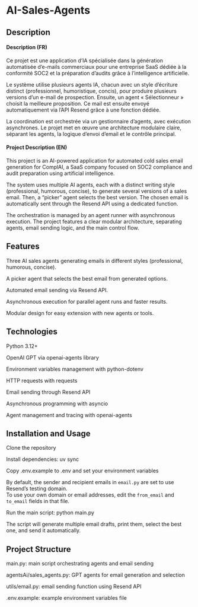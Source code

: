 # AI-Sales-Agents
## Description 

#### Description (FR)
Ce projet est une application d’IA spécialisée dans la génération automatisée d’e-mails commerciaux pour une entreprise SaaS dédiée à la conformité SOC2 et la préparation d’audits grâce à l’intelligence artificielle.

Le système utilise plusieurs agents IA, chacun avec un style d’écriture distinct (professionnel, humoristique, concis), pour produire plusieurs versions d’un e-mail de prospection. Ensuite, un agent « Sélectionneur » choisit la meilleure proposition. Ce mail est ensuite envoyé automatiquement via l’API Resend grâce à une fonction dédiée.

La coordination est orchestrée via un gestionnaire d’agents, avec exécution asynchrones. Le projet met en œuvre une architecture modulaire claire, séparant les agents, la logique d’envoi d’email et le contrôle principal.

#### Project Description (EN)
This project is an AI-powered application for automated cold sales email generation for ComplAI, a SaaS company focused on SOC2 compliance and audit preparation using artificial intelligence.

The system uses multiple AI agents, each with a distinct writing style (professional, humorous, concise), to generate several versions of a sales email. Then, a “picker” agent selects the best version. The chosen email is automatically sent through the Resend API using a dedicated function.

The orchestration is managed by an agent runner with asynchronous execution. The project features a clear modular architecture, separating agents, email sending logic, and the main control flow.

## Features
Three AI sales agents generating emails in different styles (professional, humorous, concise).

A picker agent that selects the best email from generated options.

Automated email sending via Resend API.

Asynchronous execution for parallel agent runs and faster results.

Modular design for easy extension with new agents or tools.

## Technologies
Python 3.12+

OpenAI GPT via openai-agents library

Environment variables management with python-dotenv

HTTP requests with requests

Email sending through Resend API

Asynchronous programming with asyncio

Agent management and tracing with openai-agents

## Installation and Usage

Clone the repository

Install dependencies: uv sync

Copy .env.example to .env and set your environment variables

By default, the sender and recipient emails in `email.py` are set to use Resend’s testing domain.  
To use your own domain or email addresses, edit the `from_email` and `to_email` fields in that file.

Run the main script: python main.py

The script will generate multiple email drafts, print them, select the best one, and send it automatically.

## Project Structure
main.py: main script orchestrating agents and email sending

agentsAi/sales_agents.py: GPT agents for email generation and selection

utils/email.py: email sending function using Resend API

.env.example: example environment variables file
